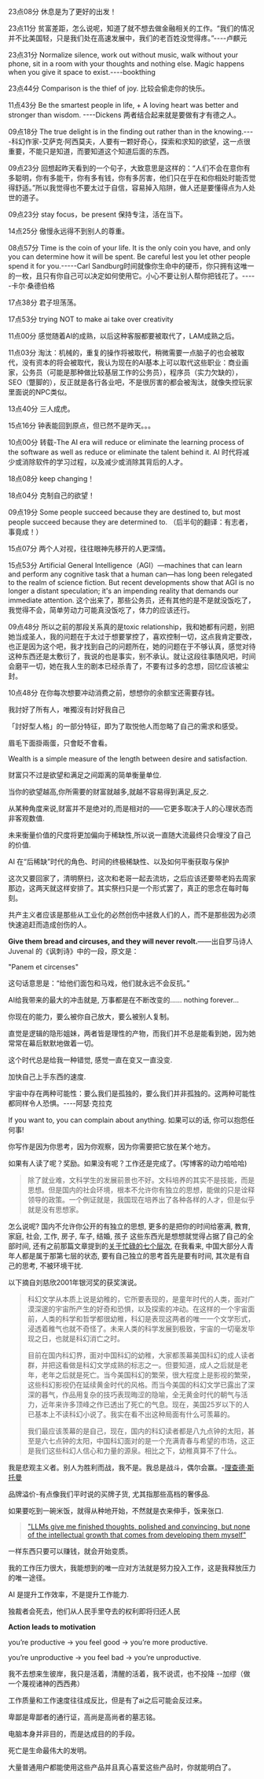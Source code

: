 23点08分 休息是为了更好的出发！

23点11分 贫富差距，怎么说呢，知道了就不想去做金融相关的工作。“我们的情况并不比美国轻，只是我们处在高速发展中，我们的老百姓没觉得疼。”----卢麒元

23点31分 Normalize silence, work out without music, walk without your phone, sit in a room with your thoughts and nothing else. Magic happens when you give it space to exist.----bookthing

23点44分 Comparison is the thief of joy. 比较会偷走你的快乐。

11点43分 Be the smartest people in life, + A loving heart was better and stronger than wisdom. ----Dickens 两者结合起来就是要做有才有德之人。

09点18分 The true delight is in the finding out rather than in the knowing.----科幻作家-艾萨克·阿西莫夫，人要有一颗好奇心，探索和求知的欲望，这一点很重要，不能只是知道，而要知道这个知道后面的东西。

09点23分 回想起昨天看到的一个句子，大致意思是这样的：“人们不会在意你有多聪明，你有多能干，你有多有钱，你有多厉害，他们只在乎在和你相处时能否觉得舒适。”所以我觉得也不要太过于自信，容易掉入陷阱，做人还是要懂得点为人处世的道子。

09点23分 stay focus，be present 保持专注，活在当下。

14点25分 傲慢永远得不到别人的尊重。

08点57分 Time is the coin of your life. It is the only coin you have, and only you can determine how it will be spent. Be careful lest you let other people spend it for you.-----Carl Sandburg时间就像你生命中的硬币，你只拥有这唯一的一枚，且只有你自己可以决定如何使用它。小心不要让别人帮你把钱花了。-----卡尔·桑德伯格

17点38分 君子坦荡荡。

17点53分 trying NOT to make ai take over creativity

11点00分 感觉随着AI的成熟，以后这种客服都要被取代了，LAM成熟之后。

11点03分 淘汰：机械的，重复的操作将被取代，稍微需要一点脑子的也会被取代，没有资本的将会被取代，我认为现在的AI基本上可以取代这些职业：商业画家，公务员（可能是那种做比较基层工作的公务员），程序员（实力欠缺的），SEO（蹩脚的），反正就是各行各业吧，不是很厉害的都会被淘汰，就像失控玩家里面说的NPC类似。

13点40分 三人成虎。

15点16分 钟表能回到原点，但已然不是昨天。。。

10点00分 转载-The AI era will reduce or eliminate the learning process of the software as well as reduce or eliminate the talent behind it.
AI 时代将减少或消除软件的学习过程，以及减少或消除其背后的人才。

18点08分 keep changing！

18点04分 克制自己的欲望！

09点19分 Some people succeed because they are destined to, but most people succeed because they are determined to. （后半句的翻译：有志者，事竟成！）

15点07分 两个人对视，往往眼神先移开的人更深情。

15点53分 Artificial General Intelligence（AGI）—machines that can learn and perform any cognitive task that a human can—has long been relegated to the realm of science fiction. But recent developments show that AGI is no longer a distant speculation; it's an impending reality that demands our immediate attention. 这个出来了，那些公务员，还有其他的是不是就没饭吃了，我觉得不会，简单劳动力可能真没饭吃了，体力的应该还行。

09点48分 所以之前的那段关系真的是toxic relationship，我和她都有问题，别把她当成圣人，我的问题在于太过于想要掌控了，喜欢控制一切，这点我肯定要改，也正是因为这个吧，我才找到自己的问题所在，她的问题在于不够认真，感觉对待这种东西还是太敷衍了，我说的也是事实，别不承认。就让这段往事随风吧，时间会磨平一切，她在我人生的剧本已经杀青了，不要有过多的念想，回忆应该被尘封。

10点48分 在你每次想要冲动消费之前，想想你的余额宝还需要存钱。

我討好了所有人，唯獨沒有討好我自己

「討好型人格」的一部分特征，即为了取悦他人而忽略了自己的需求和感受。

眉毛下面掛兩蛋，只會眨不會看。

Wealth is a simple measure of the length between desire and satisfaction.

财富只不过是欲望和满足之间距离的简单衡量单位.

当你的欲望越高,你所需要的财富就越多,就越不容易得到满足,反之.

从某种角度来说,财富并不是绝对的,而是相对的——它更多取决于人的心理状态而非客观数值.

未来衡量价值的尺度将更加偏向于稀缺性,所以说一直随大流最终只会埋没了自己的价值.

AI 在“后稀缺”时代的角色、时间的终极稀缺性、以及如何平衡获取与保护

这次又要回家了，清明祭扫，这次和老哥一起去流坊，之后应该还要带老妈去周家那边，这两天就这样安排了。其实祭扫只是一个形式罢了，真正的思念在每时每刻。

共产主义者应该是那些从工业化的必然创伤中拯救人们的人，而不是那些因为必须快速追赶而造成创伤的人。

**Give them bread and circuses, and they will never revolt.**——出自罗马诗人 Juvenal 的《讽刺诗》中的一段，原文是：

"Panem et circenses"

这句话意思是：“给他们面包和马戏，他们就永远不会反抗。”

AI给我带来的最大的冲击就是, 万事都是在不断改变的...... nothing forever...

你现在的能力，要么被你自己放大，要么被别人复制。

直觉是逻辑的隐形姐妹，两者皆是理性的产物，而我们并不总是能看到她，因为她常常在幕后默默地做着一切。

这个时代总是给我一种错觉, 感觉一直在变又一直没变.

加快自己上手东西的速度.

宇宙中存在两种可能性：要么我们是孤独的，要么我们并非孤独的。这两种可能性都同样令人恐惧。----阿瑟·克拉克

If you want to, you can complain about anything. 如果可以的话, 你可以抱怨任何事!

你写作是因为你思考，因为你观察，因为你需要把它放在某个地方。

如果有人读了呢？奖励。如果没有呢？工作还是完成了。(写博客的动力哈哈哈)

> 除了就业难，文科学生的发展前景也不好。文科培养的其实不是技能，而是思想。但是国内的社会环境，根本不允许你有独立的思想，能做的只是诠释领导的政策。一个例证就是，我国现在培养出了各种各样的人才，但是似乎就是没有思想家。

怎么说呢? 国内不允许你公开的有独立的思想, 更多的是把你的时间给塞满, 教育, 家庭, 社会, 工作, 房子, 车子, 结婚, 孩子 这些东西光是想想就觉得占据了自己的全部时间, 还有之前那篇文章提到的[关于忙碌的七个层次](https://randsinrepose.com/archives/the-seven-levels-of-busy/), 在我看来, 中国大部分人青年人都是属于那第七层的状态, 要有自己独立的思考首先是要有时间, 其次是有自己的思考, 不被环境干扰.

以下摘自刘慈欣2001年银河奖的获奖演说。

> 科幻文学从本质上说是幼稚的，它所要表现的，是童年时代的人类，面对广漠深邃的宇宙所产生的好奇和恐惧，以及探索的冲动。在这样的一个宇宙面前，人类的科学和哲学都很幼稚，科幻是表现这两者的唯一一个文学形式，浸透着稚气也就不奇怪了。未来人类的科学发展到极致，宇宙的一切毫发毕现之日，也就是科幻消亡之时。
>
> 目前在国内科幻界，面对中国科幻的幼稚，大家都羡幕美国科幻的成人读者群，并把这看做是科幻文学成熟的标志之一。但要知道，成人之后就是老年，老年之后就是死亡。当今美国科幻的繁荣，很大程度上是影视的繁荣，这些科幻影视仍在延续黄金时代的风格。而当今美国的科幻文学已露出了深深的暮气，作品用复杂的技巧表现晦涩的隐喻，全无黄金时代的朝气与活力，近年来许多顶峰之作已透出了死亡的气息。现在，美国25岁以下的人已基本上不读科幻小说了。我实在看不出这种局面有什么可羡幕的。
>
> 我们最应该羡幕的是自己，现在，国内的科幻读者都是八九点钟的太阳，甚至是六七点钟的太阳，中国科幻面对的是一个充满青春与希望的市场，这正是我们这些科幻人信心和力量的源泉。相比之下，幼稚真算不了什么。

我是悲观主义者。别人为胜利而战，我不是。我总是战斗，偶尔会赢。-[理查德·斯托曼](https://www.ruanyifeng.com/blog/2005/03/post_112.html)

品牌溢价-有点像我们平时说的买牌子货, 尤其指那些高档的奢侈品.

如果要吃到一碗米饭，就得从种地开始，不然就是衣来伸手，饭来张口.

> [&#34;LLMs give me finished thoughts, polished and convincing, but none of  the intellectual growth that comes from developing them myself&#34;](https://dcurt.is/thinking)

一样东西只要可以赚钱，就会开始变质。

我的工作压力很大，我能想到的唯一应对方法就是努力投入工作，这是我释放压力的唯一途径。

AI 是提升工作效率，不是提升工作能力.

独裁者会死去，他们从人民手里夺去的权利即将归还人民

**Action leads to motivation**

you’re productive → you feel good → you’re more productive.

you’re unproductive → you feel bad → you’re unproductive.

我不去想来生彼岸，我只是活着，清醒的活着，我不说谎，也不投降 --加缪（做一个蔑视诸神的西西弗）

工作质量和工作速度往往成反比，但是有了ai之后可能会反过来。

卑鄙是卑鄙者的通行证，高尚是高尚者的墓志铭。

电脑本身并非目的，而是达成目的的手段。

死亡是生命最伟大的发明。

大量普通用户都能使用这些产品并且真心喜爱这些产品时，你就能明白了。
